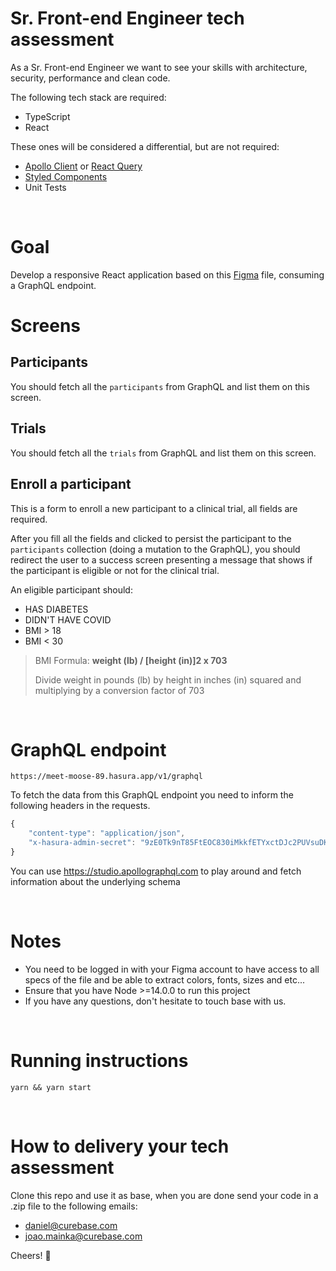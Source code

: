 # Sr. Front-end Engineer tech assessment
As a Sr. Front-end Engineer we want to see your skills with architecture, security, performance and clean code.
<br />

The following tech stack are required:
- TypeScript
- React

These ones will be considered a differential, but are not required:
- [Apollo Client](https://www.apollographql.com/docs/react/) or [React Query](https://react-query.tanstack.com/)
- [Styled Components](https://styled-components.com/)
- Unit Tests

<br />

# Goal
Develop a responsive React application based on this [Figma](https://www.figma.com/file/IGiTFyYotEnc94XwfMuVCE/Tech-Assessment?node-id=0%3A1) file, consuming a GraphQL endpoint.

# Screens

## Participants
You should fetch all the `participants` from GraphQL and list them on this screen.
  
## Trials
You should fetch all the `trials` from GraphQL and list them on this screen.

## Enroll a participant
This is a form to enroll a new participant to a clinical trial, all fields are required.

After you fill all the fields and clicked to persist the participant to the `participants` collection (doing a mutation to the GraphQL), you should redirect the user to a success screen presenting a message that shows if the participant is eligible or not for the clinical trial.

An eligible participant should:
- HAS DIABETES
- DIDN'T HAVE COVID
- BMI > 18
- BMI < 30

> BMI Formula: **weight (lb) / [height (in)]2 x 703**
>
> Divide weight in pounds (lb) by height in inches (in) squared and multiplying by a conversion factor of 703

<br />

# GraphQL endpoint
```
https://meet-moose-89.hasura.app/v1/graphql
```

To fetch the data from this GraphQL endpoint you need to inform the following headers in the requests.

```javascript
{
    "content-type": "application/json",
    "x-hasura-admin-secret": "9zE0Tk9nT85FtEOC830iMkkfETYxctDJc2PUVsuDKmwII001T097833oLXCjGi4Q"
}
```

You can use https://studio.apollographql.com to play around and fetch information about the underlying schema

<br />

# Notes
- You need to be logged in with your Figma account to have access to all specs of the file and be able to extract colors, fonts, sizes and etc...
- Ensure that you have Node >=14.0.0 to run this project
- If you have any questions, don't hesitate to touch base with us.

<br />

# Running instructions
`yarn && yarn start`

<br />

# How to delivery your tech assessment
Clone this repo and use it as base, when you are done send your code in a .zip file to the following emails:
- daniel@curebase.com
- joao.mainka@curebase.com

Cheers! 🍻
